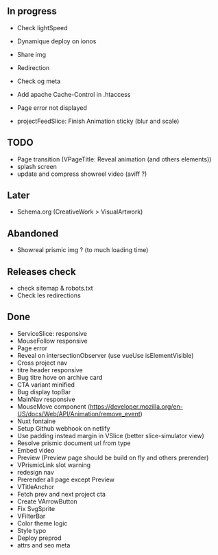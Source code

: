 ## In progress
- Check lightSpeed
- Dynamique deploy on ionos 
- Share img
- Redirection
- Check og meta
- Add apache Cache-Control in .htaccess
- Page error not displayed

- projectFeedSlice: Finish Animation sticky (blur and scale) 

## TODO
- Page transition (VPageTitle: Reveal animation (and others elements))
- splash screen
- update and compress showreel video (aviff ?)

## Later
- Schema.org (CreativeWork > VisualArtwork)

## Abandoned
- Showreal prismic img ? (to much loading time)

## Releases check
- check sitemap & robots.txt
- Check les redirections

## Done
- ServiceSlice: responsive
- MouseFollow responsive
- Page error 
- Reveal on intersectionObserver (use vueUse isElementVisible)
- Cross project nav
- titre header responsive
- Bug titre hove on archive card 
- CTA variant minified
- Bug display topBar 
- MainNav responsive
- MouseMove component (https://developer.mozilla.org/en-US/docs/Web/API/Animation/remove_event)
- Nuxt fontaine
- Setup Github webhook on netlify
- Use padding instead margin in VSlice (better slice-simulator view)
- Resolve prismic document url from type
- Embed video
- Preview (Preview page should be build on fly and others prerender)
- VPrismicLink slot warning
- redesign nav
- Prerender all page except Preview
- VTitleAnchor
- Fetch prev and next project cta
- Create VArrowButton
- Fix SvgSprite
- VFilterBar
- Color theme logic
- Style typo
- Deploy preprod
- attrs and seo meta 
